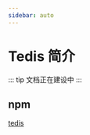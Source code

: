 ```yaml
---
sidebar: auto
---
```


# Tedis 简介

::: tip
文档正在建设中
:::

## npm

[tedis](https://www.npmjs.com/package/@myour/tedis)
